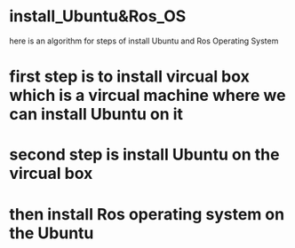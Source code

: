 # install_Ubuntu&Ros_OS
here is an algorithm for steps of install Ubuntu and Ros Operating System
# first step is to install vircual box which is a vircual machine where we can install Ubuntu on it 
# second step is install Ubuntu on the vircual box 
# then install Ros operating system on the Ubuntu
